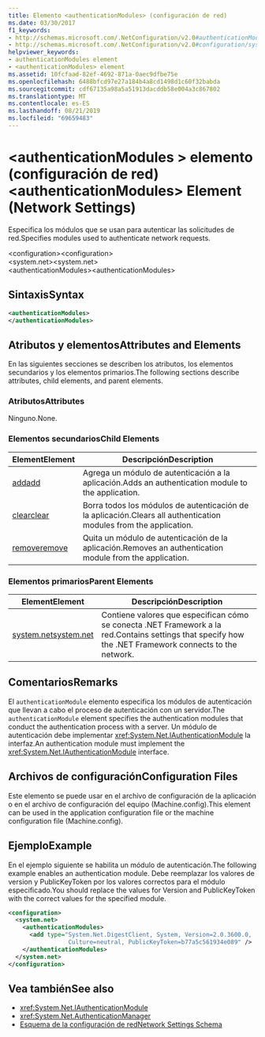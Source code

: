 ```yaml
---
title: Elemento <authenticationModules> (configuración de red)
ms.date: 03/30/2017
f1_keywords:
- http://schemas.microsoft.com/.NetConfiguration/v2.0#authenticationModules
- http://schemas.microsoft.com/.NetConfiguration/v2.0#configuration/system.net/authenticationModules
helpviewer_keywords:
- authenticationModules element
- <authenticationModules> element
ms.assetid: 10fcfaad-82ef-4692-871a-0aec9dfbe75e
ms.openlocfilehash: 6488bfcd97e27a184b4a8cd1498d1c60f32babda
ms.sourcegitcommit: cdf67135a98a5a51913dacddb58e004a3c867802
ms.translationtype: MT
ms.contentlocale: es-ES
ms.lasthandoff: 08/21/2019
ms.locfileid: "69659483"
---
```

# <a name="authenticationmodules-element-network-settings"></a><span data-ttu-id="b5c3d-102">\<authenticationModules > elemento (configuración de red)</span><span class="sxs-lookup"><span data-stu-id="b5c3d-102">\<authenticationModules> Element (Network Settings)</span></span>
<span data-ttu-id="b5c3d-103">Especifica los módulos que se usan para autenticar las solicitudes de red.</span><span class="sxs-lookup"><span data-stu-id="b5c3d-103">Specifies modules used to authenticate network requests.</span></span>  
  
 <span data-ttu-id="b5c3d-104">\<configuration></span><span class="sxs-lookup"><span data-stu-id="b5c3d-104">\<configuration></span></span>  
<span data-ttu-id="b5c3d-105">\<system.net></span><span class="sxs-lookup"><span data-stu-id="b5c3d-105">\<system.net></span></span>  
<span data-ttu-id="b5c3d-106">\<authenticationModules></span><span class="sxs-lookup"><span data-stu-id="b5c3d-106">\<authenticationModules></span></span>  
  
## <a name="syntax"></a><span data-ttu-id="b5c3d-107">Sintaxis</span><span class="sxs-lookup"><span data-stu-id="b5c3d-107">Syntax</span></span>  
  
```xml  
<authenticationModules>   
</authenticationModules>  
```  
  
## <a name="attributes-and-elements"></a><span data-ttu-id="b5c3d-108">Atributos y elementos</span><span class="sxs-lookup"><span data-stu-id="b5c3d-108">Attributes and Elements</span></span>  
 <span data-ttu-id="b5c3d-109">En las siguientes secciones se describen los atributos, los elementos secundarios y los elementos primarios.</span><span class="sxs-lookup"><span data-stu-id="b5c3d-109">The following sections describe attributes, child elements, and parent elements.</span></span>  
  
### <a name="attributes"></a><span data-ttu-id="b5c3d-110">Atributos</span><span class="sxs-lookup"><span data-stu-id="b5c3d-110">Attributes</span></span>  
 <span data-ttu-id="b5c3d-111">Ninguno.</span><span class="sxs-lookup"><span data-stu-id="b5c3d-111">None.</span></span>  
  
### <a name="child-elements"></a><span data-ttu-id="b5c3d-112">Elementos secundarios</span><span class="sxs-lookup"><span data-stu-id="b5c3d-112">Child Elements</span></span>  
  
|<span data-ttu-id="b5c3d-113">**Element**</span><span class="sxs-lookup"><span data-stu-id="b5c3d-113">**Element**</span></span>|<span data-ttu-id="b5c3d-114">**Descripción**</span><span class="sxs-lookup"><span data-stu-id="b5c3d-114">**Description**</span></span>|  
|-----------------|---------------------|  
|[<span data-ttu-id="b5c3d-115">add</span><span class="sxs-lookup"><span data-stu-id="b5c3d-115">add</span></span>](add-element-for-authenticationmodules-network-settings.md)|<span data-ttu-id="b5c3d-116">Agrega un módulo de autenticación a la aplicación.</span><span class="sxs-lookup"><span data-stu-id="b5c3d-116">Adds an authentication module to the application.</span></span>|  
|[<span data-ttu-id="b5c3d-117">clear</span><span class="sxs-lookup"><span data-stu-id="b5c3d-117">clear</span></span>](clear-element-for-authenticationmodules-network-settings.md)|<span data-ttu-id="b5c3d-118">Borra todos los módulos de autenticación de la aplicación.</span><span class="sxs-lookup"><span data-stu-id="b5c3d-118">Clears all authentication modules from the application.</span></span>|  
|[<span data-ttu-id="b5c3d-119">remove</span><span class="sxs-lookup"><span data-stu-id="b5c3d-119">remove</span></span>](remove-element-for-authenticationmodules-network-settings.md)|<span data-ttu-id="b5c3d-120">Quita un módulo de autenticación de la aplicación.</span><span class="sxs-lookup"><span data-stu-id="b5c3d-120">Removes an authentication module from the application.</span></span>|  
  
### <a name="parent-elements"></a><span data-ttu-id="b5c3d-121">Elementos primarios</span><span class="sxs-lookup"><span data-stu-id="b5c3d-121">Parent Elements</span></span>  
  
|<span data-ttu-id="b5c3d-122">**Element**</span><span class="sxs-lookup"><span data-stu-id="b5c3d-122">**Element**</span></span>|<span data-ttu-id="b5c3d-123">**Descripción**</span><span class="sxs-lookup"><span data-stu-id="b5c3d-123">**Description**</span></span>|  
|-----------------|---------------------|  
|[<span data-ttu-id="b5c3d-124">system.net</span><span class="sxs-lookup"><span data-stu-id="b5c3d-124">system.net</span></span>](system-net-element-network-settings.md)|<span data-ttu-id="b5c3d-125">Contiene valores que especifican cómo se conecta .NET Framework a la red.</span><span class="sxs-lookup"><span data-stu-id="b5c3d-125">Contains settings that specify how the .NET Framework connects to the network.</span></span>|  
  
## <a name="remarks"></a><span data-ttu-id="b5c3d-126">Comentarios</span><span class="sxs-lookup"><span data-stu-id="b5c3d-126">Remarks</span></span>  
 <span data-ttu-id="b5c3d-127">El `authenticationModule` elemento especifica los módulos de autenticación que llevan a cabo el proceso de autenticación con un servidor.</span><span class="sxs-lookup"><span data-stu-id="b5c3d-127">The `authenticationModule` element specifies the authentication modules that conduct the authentication process with a server.</span></span> <span data-ttu-id="b5c3d-128">Un módulo de autenticación debe implementar <xref:System.Net.IAuthenticationModule> la interfaz.</span><span class="sxs-lookup"><span data-stu-id="b5c3d-128">An authentication module must implement the <xref:System.Net.IAuthenticationModule> interface.</span></span>  
  
## <a name="configuration-files"></a><span data-ttu-id="b5c3d-129">Archivos de configuración</span><span class="sxs-lookup"><span data-stu-id="b5c3d-129">Configuration Files</span></span>  
 <span data-ttu-id="b5c3d-130">Este elemento se puede usar en el archivo de configuración de la aplicación o en el archivo de configuración del equipo (Machine.config).</span><span class="sxs-lookup"><span data-stu-id="b5c3d-130">This element can be used in the application configuration file or the machine configuration file (Machine.config).</span></span>  
  
## <a name="example"></a><span data-ttu-id="b5c3d-131">Ejemplo</span><span class="sxs-lookup"><span data-stu-id="b5c3d-131">Example</span></span>  
 <span data-ttu-id="b5c3d-132">En el ejemplo siguiente se habilita un módulo de autenticación.</span><span class="sxs-lookup"><span data-stu-id="b5c3d-132">The following example enables an authentication module.</span></span> <span data-ttu-id="b5c3d-133">Debe reemplazar los valores de version y PublicKeyToken por los valores correctos para el módulo especificado.</span><span class="sxs-lookup"><span data-stu-id="b5c3d-133">You should replace the values for Version and PublicKeyToken with the correct values for the specified module.</span></span>  
  
```xml  
<configuration>  
  <system.net>  
    <authenticationModules>  
      <add type="System.Net.DigestClient, System, Version=2.0.3600.0,  
                 Culture=neutral, PublicKeyToken=b77a5c561934e089" />  
    </authenticationModules>  
  </system.net>  
</configuration>  
```  
  
## <a name="see-also"></a><span data-ttu-id="b5c3d-134">Vea también</span><span class="sxs-lookup"><span data-stu-id="b5c3d-134">See also</span></span>

- <xref:System.Net.IAuthenticationModule>
- <xref:System.Net.AuthenticationManager>
- [<span data-ttu-id="b5c3d-135">Esquema de la configuración de red</span><span class="sxs-lookup"><span data-stu-id="b5c3d-135">Network Settings Schema</span></span>](index.md)
